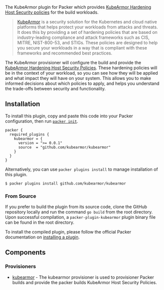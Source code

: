 The KubeArmor plugin for Packer which provides [KubeArmor Hardening Host Security policies](https://docs.kubearmor.io/kubearmor/use-cases/hardening_guide) for the build workloads.

> [KubeArmor](https://docs.kubearmor.io/kubearmor/) is a security solution for the Kubernetes and cloud native platforms that helps protect your workloads from attacks and threats. It does this by providing a set of hardening policies that are based on industry-leading compliance and attack frameworks such as CIS, MITRE, NIST-800-53, and STIGs. These policies are designed to help you secure your workloads in a way that is compliant with these frameworks and recommended best practices.

The KubeArmor provisioner will configure the build and provide the [KubeArmor Hardening Host Security Policies](https://docs.kubearmor.io/kubearmor/use-cases/hardening_guide). These hardening policies will be in the context of your workload, so you can see how they will be applied and what impact they will have on your system. This allows you to make informed decisions about which policies to apply, and helps you understand the trade-offs between security and functionality.

<!--
  Include a short overview about the plugin.

  This document is a great location for creating a table of contents for each
  of the components the plugin may provide. This document should load automatically
  when navigating to the docs directory for a plugin.

-->

## Installation

To install this plugin, copy and paste this code into your Packer configuration, then run [`packer init`](https://www.packer.io/docs/commands/init).

```hcl
packer {
  required_plugins {
    kubearmor = {
      version = ">= 0.0.1"
      source  = "github.com/kubearmor/kubearmor"
    }
  }
}
```

Alternatively, you can use `packer plugins install` to manage installation of this plugin.

```sh
$ packer plugins install github.com/kubearmor/kubearmor
```


### From Source

If you prefer to build the plugin from its source code, clone the GitHub
repository locally and run the command `go build` from the root
directory. Upon successful compilation, a `packer-plugin-kubearmor` plugin
binary file can be found in the root directory.

To install the compiled plugin, please follow the official Packer documentation
on [installing a plugin](https://developer.hashicorp.com/packer/docs/plugins/install-plugins).

## Components

### Provisioners

- [kubearmor](/packer/integrations/kubearmor/kubearmor/latest/components/provisioner/kubearmor) - The kubearmor provisioner is used to provisioner
  Packer builds and provide the packer builds KubeArmor Host Security Policies.
